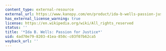 ```yaml
---
content_type: external-resource
external_url: https://www.kanopy.com/en/product/ida-b-wells-passion-justice
has_external_license_warning: true
license: https://en.wikipedia.org/wiki/All_rights_reserved
status: ''
title: '*Ida B. Wells: Passion for Justice*'
uid: 4ad70e79-8203-41ea-850c-c03f07b62ca5
wayback_url: ''
---
```

